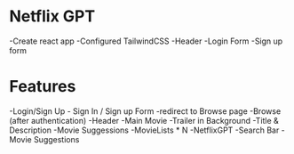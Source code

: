 # Netflix GPT

-Create react app
-Configured TailwindCSS
-Header
-Login Form
-Sign up form

# Features
-Login/Sign Up
    - Sign In / Sign up Form
    -redirect to Browse page
-Browse (after authentication)
    -Header
    -Main Movie
        -Trailer in Background
        -Title & Description
        -Movie Suggessions
            -MovieLists * N
-NetflixGPT
    -Search Bar
    -Movie Suggestions